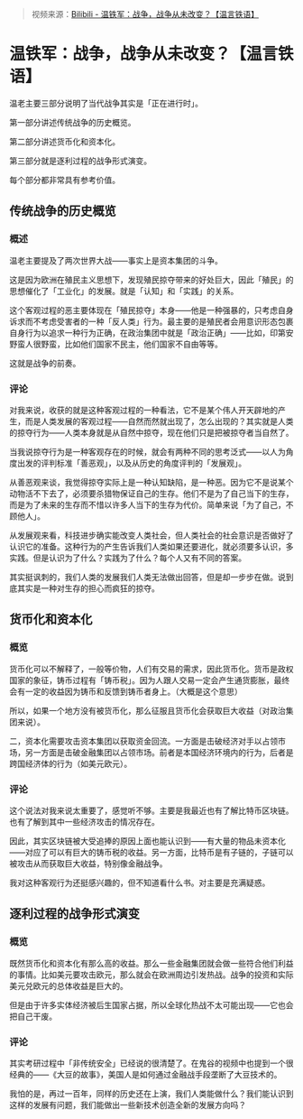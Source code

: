 > 视频来源：[Bilibili - 温铁军：战争，战争从未改变？【温言铁语】](https://www.bilibili.com/video/BV1fo4y1Y7ix/?spm_id_from=333.1245.0.0&vd_source=b736aa3d7f0fdf47b59ea3021dc810ab)

# 温铁军：战争，战争从未改变？【温言铁语】

温老主要三部分说明了当代战争其实是「正在进行时」。

第一部分讲述传统战争的历史概览。

第二部分讲述货币化和资本化。

第三部分就是逐利过程的战争形式演变。

每个部分都非常具有参考价值。



## 传统战争的历史概览

### 概述

温老主要提及了两次世界大战——事实上是资本集团的斗争。

这是因为欧洲在殖民主义思想下，发现殖民掠夺带来的好处巨大，因此「殖民」的思想催化了「工业化」的发展。就是「认知」和「实践」的关系。

这个客观过程的恶主要体现在「殖民掠夺」本身——他是一种强暴的，只考虑自身诉求而不考虑受害者的一种「反人类」行为。最主要的是殖民者会用意识形态包裹自身行为以追求一种行为正确，在政治集团中就是「政治正确」——比如，印第安野蛮人很野蛮，比如他们国家不民主，他们国家不自由等等。

这就是战争的前奏。



### 评论

对我来说，收获的就是这种客观过程的一种看法，它不是某个伟人开天辟地的产生，而是人类发展的客观过程——自然而然就出现了，怎么出现的？其实就是人类的掠夺行为——人类本身就是从自然中掠夺，现在他们只是把被掠夺者当自然了。

当我说掠夺行为是一种客观存在的时候，就会有两种不同的思考泛式——以人为角度出发的评判标准「善恶观」，以及从历史的角度评判的「发展观」。

从善恶观来谈，我觉得掠夺实际上是一种认知缺陷，是一种恶。因为它不是说某个动物活不下去了，必须要杀猎物保证自己的生存。他们不是为了自己当下的生存，而是为了未来的生存而不惜以许多人当下的生存为代价。简单来说「为了自己，不顾他人」。

从发展观来看，科技进步确实能改变人类社会，但人类社会的社会意识是否做好了认识它的准备。这种行为的产生告诉我们人类如果还要进化，就必须要多认识，多实践。但是认识为了什么？实践为了什么？每个人又有不同的答案。

其实挺讽刺的，我们人类的发展我们人类无法做出回答，但是却一步步在做。说到底其实是一种对生存的担心而疯狂的掠夺。



## 货币化和资本化

### 概览

货币化可以不解释了，一般等价物，人们有交易的需求，因此货币化。货币是政权国家的象征，铸币过程有「铸币税」。因为人跟人交易一定会产生通货膨胀，最终会有一定的收益因为铸币和反馈到铸币者身上。（大概是这个意思）

所以，如果一个地方没有被货币化，那么征服且货币化会获取巨大收益（对政治集团来说）。

二，资本化需要攻击资本集团以获取资金回流。一方面是击破经济对手以占领市场，另一方面是击破金融集团以占领市场。前者是本国经济环境内的行为，后者是跨国经济体的行为（如美元欧元）。



### 评论

这个说法对我来说太重要了，感觉听不够。主要是我最近也有了解比特币区块链。也有了解到其中一些经济攻击的情况存在。

因此，其实区块链被大受追捧的原因上面也能认识到——有大量的物品未资本化——对应了可以有巨大的铸币税的收益。另一方面，比特币是有子链的，子链可以被攻击从而获取巨大收益，特别像金融战争。

我对这种客观行为还挺感兴趣的，但不知道看什么书。对主要是充满疑惑。



## 逐利过程的战争形式演变

### 概览

既然货币化和资本化有那么高的收益。那么一些金融集团就会做一些符合他们利益的事情。比如美元要攻击欧元，那么就会在欧洲周边引发热战。战争的投资和实际美元兑欧元的总体收益是巨大的。

但是由于许多实体经济被后生国家占据，所以全球化热战不太可能出现——它也会把自己干废。



### 评论

其实考研过程中「非传统安全」已经说的很清楚了。在鬼谷的视频中也提到一个很经典的——《大豆的故事》，美国人是如何通过金融战手段垄断了大豆技术的。

我怕的是，再过一百年，同样的历史还在上演，我们人类能做什么？我们能认识到这样的发展有问题，我们能做出一些新技术创造全新的发展方向吗？